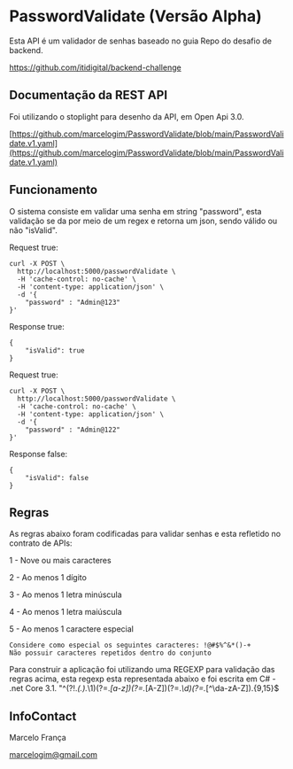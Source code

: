 # PasswordValidate (Versão Alpha)
Esta API é um validador de senhas baseado no guia Repo do desafio de backend.

https://github.com/itidigital/backend-challenge

## Documentação da REST API

Foi utilizando o stoplight para desenho da API, em Open Api 3.0.

[https://github.com/marcelogim/PasswordValidate/blob/main/PasswordValidate.v1.yaml](https://github.com/marcelogim/PasswordValidate/blob/main/PasswordValidate.v1.yaml)

## Funcionamento

O sistema consiste em validar uma senha em string "password", esta validação se da por meio de um regex e retorna um json, sendo válido ou não "isValid".

Request true:

```
curl -X POST \
  http://localhost:5000/passwordValidate \
  -H 'cache-control: no-cache' \
  -H 'content-type: application/json' \
  -d '{
	"password" : "Admin@123"
}'
```

Response true:

```
{
    "isValid": true
}
```

Request true:

```
curl -X POST \
  http://localhost:5000/passwordValidate \
  -H 'cache-control: no-cache' \
  -H 'content-type: application/json' \
  -d '{
	"password" : "Admin@122"
}'
```

Response false:

```
{
    "isValid": false
}
```
## Regras

As regras abaixo foram codificadas para validar senhas e esta refletido no contrato de APIs:

1 - Nove ou mais caracteres

2 - Ao menos 1 dígito

3 - Ao menos 1 letra minúscula

4 - Ao menos 1 letra maiúscula

5 - Ao menos 1 caractere especial

    Considere como especial os seguintes caracteres: !@#$%^&*()-+
    Não possuir caracteres repetidos dentro do conjunto
    
 Para construir a aplicação foi utilizando uma REGEXP para validação das regras acima, esta regexp esta representada abaixo e foi escrita em C# - .net Core 3.1.
 "^(?!.*(.).*\1)(?=.*[a-z])(?=.*[A-Z])(?=.*\d)(?=.*[^\da-zA-Z]).{9,15}$ 

## InfoContact
Marcelo França

marcelogim@gmail.com


